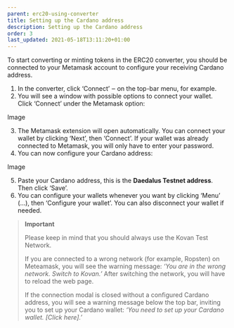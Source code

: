 ```yaml
---
parent: erc20-using-converter
title: Setting up the Cardano address
description: Setting up the Cardano address
order: 3
last_updated: 2021-05-18T13:11:20+01:00
---
```


To start converting or minting tokens in the ERC20 converter, you should be connected to your Metamask account to configure your receiving Cardano address.

1. In the converter, click ‘Connect’ ‒ on the top-bar menu, for example. 
2. You will see a window with possible options to connect your wallet. Click ‘Connect’ under the Metamask option:

Image

3. The Metamask extension will open automatically. You can connect your wallet by clicking ‘Next’, then ‘Connect’. If your wallet was already connected to Metamask, you will only have to enter your password.
4. You can now configure your Cardano address:

Image

5. Paste your Cardano address, this is the **Daedalus Testnet address**. Then click ‘Save’.
6. You can configure your wallets whenever you want by clicking ‘Menu’ (...), then ‘Configure your wallet’. You can also disconnect your wallet if needed.

> **Important**
> 
> Please keep in mind that you should always use the Kovan Test Network.
> 
> If you are connected to a wrong network (for example, Ropsten) on Meteamask, you will see the warning message: 
> *‘You are in the wrong network. Switch to Kovan.’*
> After switching the network, you will have to reload the web page.
> 
> If the connection modal is closed without a configured Cardano address, you will see a warning message below the top bar, inviting you to set up your Cardano wallet:
> *‘You need to set up your Cardano wallet. [Click here].’*
